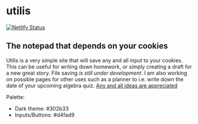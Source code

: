 utilis
==================
[![Netlify Status](https://api.netlify.com/api/v1/badges/36d504c7-51ba-48cd-a6a4-f27e5215adbb/deploy-status)](http://utilis.xyz)

## The notepad that depends on your cookies
Utilis is a very simple site that will save any and all input to your cookies. This can be useful for writing down homework, or simply creating a draft for a new great story. 
File saving *is still under development*. I am also working on possible pages for other uses such as a planner to i.e. write down the date of your upcoming algebra quiz. [Any and all ideas are appreciated](mailto://ocean@bruhchan.xyz)

Palette: 
* Dark theme: #302b33
* Inputs/Buttons: #d4fad9
